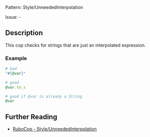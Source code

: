 Pattern: Style/UnneededInterpolation

Issue: -

## Description

This cop checks for strings that are just an interpolated expression.

### Example

```ruby
# bad
"#{@var}"

# good
@var.to_s

# good if @var is already a String
@var
```

## Further Reading

* [RuboCop - Style/UnneededInterpolation](https://rubocop.readthedocs.io/en/latest/cops_style/#styleunneededinterpolation)
